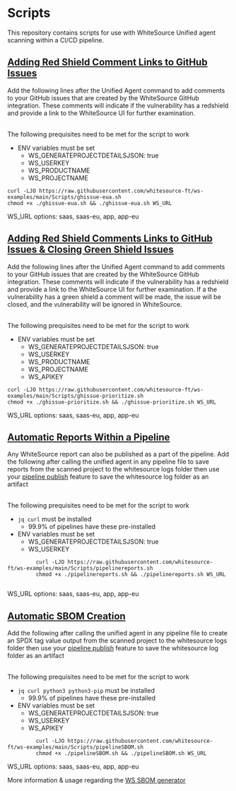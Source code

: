 # Scripts
This repository contains scripts for use with WhiteSource Unified agent scanning within a CI/CD pipeline.

## [Adding Red Shield Comment Links to GitHub Issues](ghissue-eua.sh)
Add the following lines after the Unified Agent command to add comments to your GitHub issues that are created by the WhiteSource GitHub integration.  These comments will indicate if the vulnerability has a redshield and provide a link to the WhiteSource UI for further examination.

<br>
The following prequisites need to be met for the script to work
<br>

* ENV variables must be set
  * WS_GENERATEPROJECTDETAILSJSON: true
  * WS_USERKEY
  * WS_PRODUCTNAME
  * WS_PROJECTNAME

```
curl -LJO https://raw.githubusercontent.com/whitesource-ft/ws-examples/main/Scripts/ghissue-eua.sh 
chmod +x ./ghissue-eua.sh && ./ghissue-eua.sh WS_URL
```
WS_URL options: saas, saas-eu, app, app-eu

## [Adding Red Shield Comments Links to GitHub Issues & Closing Green Shield Issues](ghissue-prioritize.sh)
Add the following lines after the Unified Agent command to add comments to your GitHub issues that are created by the WhiteSource GitHub integration.  These comments will indicate if the vulnerability has a redshield and provide a link to the WhiteSource UI for further examination.  If a the vulnerability has a green shield a comment will be made, the issue will be closed, and the vulnerability will be ignored in WhiteSource.

<br>
The following prequisites need to be met for the script to work
<br>

* ENV variables must be set
  * WS_GENERATEPROJECTDETAILSJSON: true
  * WS_USERKEY
  * WS_PRODUCTNAME
  * WS_PROJECTNAME
  * WS_APIKEY

```
curl -LJO https://raw.githubusercontent.com/whitesource-ft/ws-examples/main/Scripts/ghissue-prioritize.sh 
chmod +x ./ghissue-prioritize.sh && ./ghissue-prioritize.sh WS_URL
```
WS_URL options: saas, saas-eu, app, app-eu

## [Automatic Reports Within a Pipeline](pipelinereports.sh)

Any WhiteSource report can also be published as a part of the pipeline.
Add the following after calling the unified agent in any pipeline file to save reports from the scanned project to the whitesource logs folder then use your [pipeline publish](CI-CD/CI-CD.md#Pipeline-Log-Publishing) feature to save the whitesource log folder as an artifact

<br>
The following prequisites need to be met for the script to work
<br>

* ```jq curl``` must be installed
  * 99.9% of pipelines have these pre-installed
* ENV variables must be set
  * WS_GENERATEPROJECTDETAILSJSON: true
  * WS_USERKEY

```
         curl -LJO https://raw.githubusercontent.com/whitesource-ft/ws-examples/main/Scripts/pipelinereports.sh
         chmod +x ./pipelinereports.sh && ./pipelinereports.sh WS_URL
         
```
WS_URL options: saas, saas-eu, app, app-eu

## [Automatic SBOM Creation](pipelineSBOM.sh)

Add the following after calling the unified agent in any pipeline file to create an SPDX tag value output from the scanned project to the whitesource logs folder then use your [pipeline publish](CI-CD/CI-CD.md#Pipeline-Log-Publishing) feature to save the whitesource log folder as an artifact

<br>
The following prequisites need to be met for the script to work
<br>

* ```jq curl python3 python3-pip``` must be installed
  * 99.9% of pipelines have these pre-installed
* ENV variables must be set
  * WS_GENERATEPROJECTDETAILSJSON: true
  * WS_USERKEY
  * WS_APIKEY

```
         curl -LJO https://raw.githubusercontent.com/whitesource-ft/ws-examples/main/Scripts/pipelineSBOM.sh
         chmod +x ./pipelineSBOM.sh && ./pipelineSBOM.sh WS_URL
```
WS_URL options: saas, saas-eu, app, app-eu

More information & usage regarding the [WS SBOM generator](https://github.com/whitesource-ps/ws-sbom-spdx-report)
